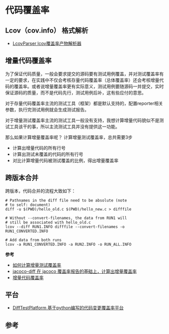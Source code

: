 # 代码覆盖率

## Lcov（cov.info） 格式解析

- [LcovParser lcov覆盖率产物解析器](https://github.com/gbfansheng/LcovParser)

## 增量代码覆盖率 

为了保证代码质量，一般会要求提交的源码要有测试用例覆盖，并对测试覆盖率有一定的要求，在实践中不仅会考核存量代码覆盖率（总体覆盖率）还会考核增量代码的覆盖率。或者说增量覆盖率更有实际意义，测试用例要随源码一并提交，实时保证源码的质量，而不是代码先行，测试用例后补，这有些应付的意思。

对于存量代码覆盖率主流的测试工具（框架）都是默认支持的，配置reporter相关参数，执行完测试用例就会生成测试报告。

对于增量测试覆盖率主流的测试工具一般没有支持，我想计算增量代码貌似不是测试工具该干的事，所以主流测试工具并没有提供这一功能。

那么如果计算增量覆盖率呢？
计算增量测试覆盖率，总共需要3步

- 计算出增量代码的所有行号
- 计算出测试未覆盖的代码的所有行号
- 对比计算增量代码被测试覆盖的比例，得出增量覆盖率

## 跨版本合并

跨版本，代码合并的流程大致如下：

```
# Pathnames in the diff file need to be absolute (note
# to self: document)
diff -u $(PWD)/hello_old.c $(PWD)/hello_new.c > difffile

# Without --convert-filenames, the data from RUN1 will
# still be associated with hello_old.c
lcov --diff RUN1.INFO difffile --convert-filenames -o RUN1_CONVERTED.INFO

# Add data from both runs
lcov -a RUN1_CONVERTED.INFO -a RUN2.INFO -o RUN_ALL.INFO
```

**参考**

- [如何计算增量测试覆盖率](https://juejin.cn/post/6850418111573655565)
- [jacoco-diff 在 jacoco 覆盖率报告的基础上，计算出增量覆盖率](https://github.com/raoweijian/jacoco-diff)
- [增量代码覆盖率](https://github.com/erduoniba/hdcoverage/blob/master/Coverage_Gather.md)

## 平台
- [DiffTestPlatform 基于python编写的代码变更覆盖率平台](https://github.com/hzlifeng1/DiffTestPlatform)
  
## 参考

